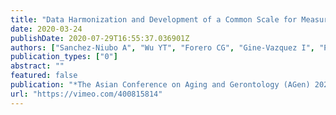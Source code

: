 ```yaml
---
title: "Data Harmonization and Development of a Common Scale for Measuring Healthy Aging Across the World - The ATHLOS Scale"
date: 2020-03-24
publishDate: 2020-07-29T16:55:37.036901Z
authors: ["Sanchez-Niubo A", "Wu YT", "Forero CG", "Gine-Vazquez I", "Prina M", "Haro JM"]
publication_types: ["0"]
abstract: ""
featured: false
publication: "*The Asian Conference on Aging and Gerontology (AGen) 2020. Tokyo, Japan*"
url: "https://vimeo.com/400815814"
---
```

